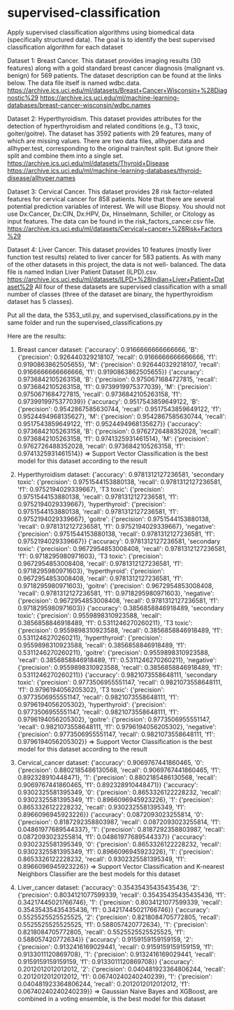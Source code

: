 # supervised-classification
Apply supervised classification algorithms using biomedical data (specifically structured data). The goal is to identify the best supervised classification algorithm for each dataset

Dataset 1: Breast Cancer. This dataset provides imaging results (30 features) along with a gold
standard breast cancer diagnosis (malignant vs. benign) for 569 patients. The dataset description can be
found at the links below. The data file itself is named wdbc.data.
https://archive.ics.uci.edu/ml/datasets/Breast+Cancer+Wisconsin+%28Diagnostic%29
https://archive.ics.uci.edu/ml/machine-learning-databases/breast-cancer-wisconsin/wdbc.names

Dataset 2: Hyperthyroidism. This dataset provides attributes for the detection of hyperthyroidism
and related conditions (e.g., T3 toxic, goiter/goitre). The dataset has 3592 patients with 29 features, many
of which are missing values. There are two data files, allhyper.data and allhyper.test,
corresponding to the original train/test split. But ignore their split and combine them into a single set.
https://archive.ics.uci.edu/ml/datasets/Thyroid+Disease
https://archive.ics.uci.edu/ml/machine-learning-databases/thyroid-disease/allhyper.names

Dataset 3: Cervical Cancer. This dataset provides 28 risk factor-related features for cervical cancer
for 858 patients. Note that there are several potential prediction variables of interest.
We will use Biopsy. You should not use Dx:Cancer, Dx:CIN, Dx:HPV, Dx, Hinselmann, Schiller, or
Citology as input features. The data can be found in the risk_factors_cancer.csv file.
https://archive.ics.uci.edu/ml/datasets/Cervical+cancer+%28Risk+Factors%29

Dataset 4: Liver Cancer. This dataset provides 10 features (mostly liver function test results) related
to liver cancer for 583 patients. As with many of the other datasets in this project, the data is not well-
balanced. The data file is named Indian Liver Patient Dataset (ILPD).csv.
https://archive.ics.uci.edu/ml/datasets/ILPD+%28Indian+Liver+Patient+Dataset%29
All four of these datasets are supervised classification with a small number of classes (three of the dataset
are binary, the hyperthyroidism dataset has 5 classes). 

Put all the data, the 5353_util.py, and supervised_classifications.py in the same folder and run the supervised_classifications.py

Here are the results:
1) Breast cancer dataset:
{'accuracy': 0.9166666666666666, 'B': {'precision': 0.926440329218107, 'recall': 0.9166666666666666, 'f1': 0.9190863862505655}, 'M': {'precision': 0.926440329218107, 'recall': 0.9166666666666666, 'f1': 0.9190863862505655}}
{'accuracy': 0.9736842105263158, 'B': {'precision': 0.9750671684727815, 'recall': 0.9736842105263158, 'f1': 0.9739919975377039}, 'M': {'precision': 0.9750671684727815, 'recall': 0.9736842105263158, 'f1': 0.9739919975377039}}
{'accuracy': 0.9517543859649122, 'B': {'precision': 0.9542867585630744, 'recall': 0.9517543859649122, 'f1': 0.9524494968135627}, 'M': {'precision': 0.9542867585630744, 'recall': 0.9517543859649122, 'f1': 0.9524494968135627}}
{'accuracy': 0.9736842105263158, 'B': {'precision': 0.9762726488352028, 'recall': 0.9736842105263158, 'f1': 0.9741325931461514}, 'M': {'precision': 0.9762726488352028, 'recall': 0.9736842105263158, 'f1': 0.9741325931461514}}
=> Support Vector Classification is the best model for this dataset according to the result

2) Hyperthyroidism dataset:
{'accuracy': 0.9781312127236581, 'secondary toxic': {'precision': 0.9751544153880138, 'recall': 0.9781312127236581, 'f1': 0.9752194029339667}, 'T3 toxic': {'precision': 0.9751544153880138, 'recall': 0.9781312127236581, 'f1': 0.9752194029339667}, 'hyperthyroid': {'precision': 0.9751544153880138, 'recall': 0.9781312127236581, 'f1': 0.9752194029339667}, 'goitre': {'precision': 0.9751544153880138, 'recall': 0.9781312127236581, 'f1': 0.9752194029339667}, 'negative': {'precision': 0.9751544153880138, 'recall': 0.9781312127236581, 'f1': 0.9752194029339667}}
{'accuracy': 0.9781312127236581, 'secondary toxic': {'precision': 0.9672954853008408, 'recall': 0.9781312127236581, 'f1': 0.9718295980971603}, 'T3 toxic': {'precision': 0.9672954853008408, 'recall': 0.9781312127236581, 'f1': 0.9718295980971603}, 'hyperthyroid': {'precision': 0.9672954853008408, 'recall': 0.9781312127236581, 'f1': 0.9718295980971603}, 'goitre': {'precision': 0.9672954853008408, 'recall': 0.9781312127236581, 'f1': 0.9718295980971603}, 'negative': {'precision': 0.9672954853008408, 'recall': 0.9781312127236581, 'f1': 0.9718295980971603}}
{'accuracy': 0.3856858846918489, 'secondary toxic': {'precision': 0.9559898310923588, 'recall': 0.3856858846918489, 'f1': 0.5311246270260211}, 'T3 toxic': {'precision': 0.9559898310923588, 'recall': 0.3856858846918489, 'f1': 0.5311246270260211}, 'hyperthyroid': {'precision': 0.9559898310923588, 'recall': 0.3856858846918489, 'f1': 0.5311246270260211}, 'goitre': {'precision': 0.9559898310923588, 'recall': 0.3856858846918489, 'f1': 0.5311246270260211}, 'negative': {'precision': 0.9559898310923588, 'recall': 0.3856858846918489, 'f1': 0.5311246270260211}}
{'accuracy': 0.9821073558648111, 'secondary toxic': {'precision': 0.9773506955551147, 'recall': 0.9821073558648111, 'f1': 0.9796194056205302}, 'T3 toxic': {'precision': 0.9773506955551147, 'recall': 0.9821073558648111, 'f1': 0.9796194056205302}, 'hyperthyroid': {'precision': 0.9773506955551147, 'recall': 0.9821073558648111, 'f1': 0.9796194056205302}, 'goitre': {'precision': 0.9773506955551147, 'recall': 0.9821073558648111, 'f1': 0.9796194056205302}, 'negative': {'precision': 0.9773506955551147, 'recall': 0.9821073558648111, 'f1': 0.9796194056205302}}
=> Support Vector Classification is the best model for this dataset according to the result

3) Cervical_cancer dataset:
{'accuracy': 0.9069767441860465, '0': {'precision': 0.8802185486130568, 'recall': 0.9069767441860465, 'f1': 0.892328910448471}, '1': {'precision': 0.8802185486130568, 'recall': 0.9069767441860465, 'f1': 0.892328910448471}}
{'accuracy': 0.9302325581395349, '0': {'precision': 0.8653326122228232, 'recall': 0.9302325581395349, 'f1': 0.8966096945923226}, '1': {'precision': 0.8653326122228232, 'recall': 0.9302325581395349, 'f1': 0.8966096945923226}}
{'accuracy': 0.0872093023255814, '0': {'precision': 0.8187292358803987, 'recall': 0.0872093023255814, 'f1': 0.04861977689544337}, '1': {'precision': 0.8187292358803987, 'recall': 0.0872093023255814, 'f1': 0.04861977689544337}}
{'accuracy': 0.9302325581395349, '0': {'precision': 0.8653326122228232, 'recall': 0.9302325581395349, 'f1': 0.8966096945923226}, '1': {'precision': 0.8653326122228232, 'recall': 0.9302325581395349, 'f1': 0.8966096945923226}}
=> Support Vector Classification and K-nearest Neighbors Classifier are the best models for this dataset

4) Liver_cancer dataset:
{'accuracy': 0.35435435435435436, '2': {'precision': 0.8034121077599339, 'recall': 0.35435435435435436, 'f1': 0.34217445021766746}, '1': {'precision': 0.8034121077599339, 'recall': 0.35435435435435436, 'f1': 0.34217445021766746}}
{'accuracy': 0.5525525525525525, '2': {'precision': 0.8218084705772805, 'recall': 0.5525525525525525, 'f1': 0.588057420772634}, '1': {'precision': 0.8218084705772805, 'recall': 0.5525525525525525, 'f1': 0.588057420772634}}
{'accuracy': 0.9159159159159159, '2': {'precision': 0.9132416169029441, 'recall': 0.9159159159159159, 'f1': 0.9133011120869708}, '1': {'precision': 0.9132416169029441, 'recall': 0.9159159159159159, 'f1': 0.9133011120869708}}
{'accuracy': 0.2012012012012012, '2': {'precision': 0.040481923364806244, 'recall': 0.2012012012012012, 'f1': 0.06740240240240239}, '1': {'precision': 0.040481923364806244, 'recall': 0.2012012012012012, 'f1': 0.06740240240240239}}
=> Gaussian Naive Bayes and XGBoost, are combined in a voting ensemble, is the best model for this dataset
